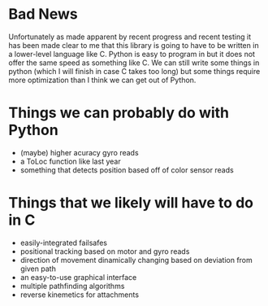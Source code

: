 # Bad News

Unfortunately as made apparent by recent progress and recent testing it has been made clear to me that this library is going to have to be written in a lower-level language like C. Python is easy to program in but it does not offer the same speed as something like C. We can still write some things in python (which I will finish in case C takes too long) but some things require more optimization than I think we can get out of Python.

# Things we can probably do with Python

- (maybe) higher acuracy gyro reads
- a ToLoc function like last year
- something that detects position based off of color sensor reads

# Things that we likely will have to do in C

- easily-integrated failsafes
- positional tracking based on motor and gyro reads
- direction of movement dinamically changing based on deviation from given path
- an easy-to-use graphical interface
- multiple pathfinding algorithms
- reverse kinemetics for attachments


